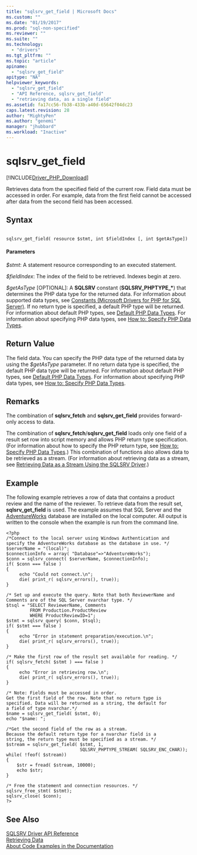 ```yaml
---
title: "sqlsrv_get_field | Microsoft Docs"
ms.custom: ""
ms.date: "01/19/2017"
ms.prod: "sql-non-specified"
ms.reviewer: ""
ms.suite: ""
ms.technology: 
  - "drivers"
ms.tgt_pltfrm: ""
ms.topic: "article"
apiname: 
  - "sqlsrv_get_field"
apitype: "NA"
helpviewer_keywords: 
  - "sqlsrv_get_field"
  - "API Reference, sqlsrv_get_field"
  - "retrieving data, as a single field"
ms.assetid: fa17cc56-fb38-433b-a40d-65642f04dc23
caps.latest.revision: 28
author: "MightyPen"
ms.author: "genemi"
manager: "jhubbard"
ms.workload: "Inactive"
---
```

# sqlsrv_get_field
[!INCLUDE[Driver_PHP_Download](../../includes/driver_php_download.md)]

Retrieves data from the specified field of the current row. Field data must be accessed in order. For example, data from the first field cannot be accessed after data from the second field has been accessed.  
  
## Syntax  
  
```  
  
sqlsrv_get_field( resource $stmt, int $fieldIndex [, int $getAsType])  
```  
  
#### Parameters  
*$stmt*: A statement resource corresponding to an executed statement.  
  
*$fieldIndex*: The index of the field to be retrieved. Indexes begin at zero.  
  
*$getAsType* [OPTIONAL]: A **SQLSRV** constant (**SQLSRV_PHPTYPE_\***) that determines the PHP data type for the returned data. For information about supported data types, see [Constants &#40;Microsoft Drivers for PHP for SQL Server&#41;](../../connect/php/constants-microsoft-drivers-for-php-for-sql-server.md). If no return type is specified, a default PHP type will be returned. For information about default PHP types, see [Default PHP Data Types](../../connect/php/default-php-data-types.md). For information about specifying PHP data types, see [How to: Specify PHP Data Types](../../connect/php/how-to-specify-php-data-types.md).  
  
## Return Value  
The field data. You can specify the PHP data type of the returned data by using the *$getAsType* parameter. If no return data type is specified, the default PHP data type will be returned. For information about default PHP types, see [Default PHP Data Types](../../connect/php/default-php-data-types.md). For information about specifying PHP data types, see [How to: Specify PHP Data Types](../../connect/php/how-to-specify-php-data-types.md).  
  
## Remarks  
The combination of **sqlsrv_fetch** and **sqlsrv_get_field** provides forward-only access to data.  
  
The combination of **sqlsrv_fetch**/**sqlsrv_get_field** loads only one field of a result set row into script memory and allows PHP return type specification. (For information about how to specify the PHP return type, see [How to: Specify PHP Data Types](../../connect/php/how-to-specify-php-data-types.md).) This combination of functions also allows data to be retrieved as a stream. (For information about retrieving data as a stream, see [Retrieving Data as a Stream Using the SQLSRV Driver](../../connect/php/retrieving-data-as-a-stream-using-the-sqlsrv-driver.md).)  
  
## Example  
The following example retrieves a row of data that contains a product review and the name of the reviewer. To retrieve data from the result set, **sqlsrv_get_field** is used. The example assumes that SQL Server and the [AdventureWorks](http://go.microsoft.com/fwlink/?LinkID=67739) database are installed on the local computer. All output is written to the console when the example is run from the command line.  
  
```  
<?php  
/*Connect to the local server using Windows Authentication and  
specify the AdventureWorks database as the database in use. */  
$serverName = "(local)";  
$connectionInfo = array( "Database"=>"AdventureWorks");  
$conn = sqlsrv_connect( $serverName, $connectionInfo);  
if( $conn === false )  
{  
     echo "Could not connect.\n";  
     die( print_r( sqlsrv_errors(), true));  
}  
  
/* Set up and execute the query. Note that both ReviewerName and  
Comments are of the SQL Server nvarchar type. */  
$tsql = "SELECT ReviewerName, Comments   
         FROM Production.ProductReview  
         WHERE ProductReviewID=1";  
$stmt = sqlsrv_query( $conn, $tsql);  
if( $stmt === false )  
{  
     echo "Error in statement preparation/execution.\n";  
     die( print_r( sqlsrv_errors(), true));  
}  
  
/* Make the first row of the result set available for reading. */  
if( sqlsrv_fetch( $stmt ) === false )  
{  
     echo "Error in retrieving row.\n";  
     die( print_r( sqlsrv_errors(), true));  
}  
  
/* Note: Fields must be accessed in order.  
Get the first field of the row. Note that no return type is  
specified. Data will be returned as a string, the default for  
a field of type nvarchar.*/  
$name = sqlsrv_get_field( $stmt, 0);  
echo "$name: ";  
  
/*Get the second field of the row as a stream.  
Because the default return type for a nvarchar field is a  
string, the return type must be specified as a stream. */  
$stream = sqlsrv_get_field( $stmt, 1,   
                            SQLSRV_PHPTYPE_STREAM( SQLSRV_ENC_CHAR));  
while( !feof( $stream))  
{   
    $str = fread( $stream, 10000);  
    echo $str;  
}  
  
/* Free the statement and connection resources. */  
sqlsrv_free_stmt( $stmt);  
sqlsrv_close( $conn);  
?>  
```  
  
## See Also  
[SQLSRV Driver API Reference](../../connect/php/sqlsrv-driver-api-reference.md)  
[Retrieving Data](../../connect/php/retrieving-data.md)  
[About Code Examples in the Documentation](../../connect/php/about-code-examples-in-the-documentation.md)  
  
